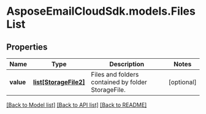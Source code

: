 # AsposeEmailCloudSdk.models.FilesList

## Properties
Name | Type | Description | Notes
------------ | ------------- | ------------- | -------------
**value** | [**list[StorageFile2]**](StorageFile2.md) | Files and folders contained by folder StorageFile. | [optional] 

[[Back to Model list]](README.md#documentation-for-models) [[Back to API list]](README.md#documentation-for-api-endpoints) [[Back to README]](README.md)


